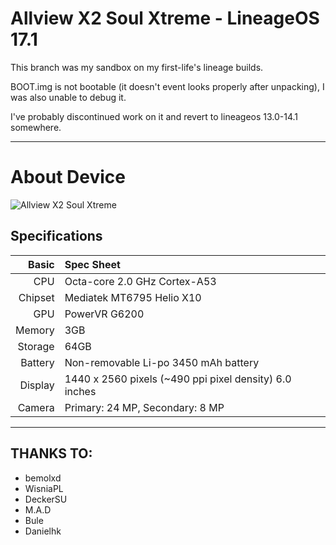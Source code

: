 # Allview X2 Soul Xtreme - LineageOS 17.1

This branch was my sandbox on my first-life's lineage builds.

BOOT.img is not bootable (it doesn't event looks properly after unpacking), I was also unable to debug it.

I've probably discontinued work on it and revert to lineageos 13.0-14.1 somewhere.

---

# About Device

![Allview X2 Soul Xtreme](http://cdn2.gsmarena.com/vv/pics/allview/allview-x2-extr.jpg "Allview X2 Soul Xtreme")


## Specifications


Basic   | Spec Sheet
-------:|:-------------------------
CPU     | Octa-core 2.0 GHz Cortex-A53
Chipset | Mediatek MT6795 Helio X10
GPU     | PowerVR G6200
Memory  | 3GB 
Storage | 64GB
Battery | Non-removable Li-po 3450 mAh battery
Display | 1440 x 2560 pixels (~490 ppi pixel density) 6.0 inches
Camera  | Primary: 24 MP, Secondary: 8 MP

---


## THANKS TO:

* bemolxd
* WisniaPL
* DeckerSU
* M.A.D
* Bule
* Danielhk

